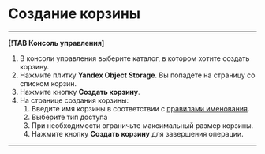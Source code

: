 # Создание корзины

---

**[!TAB Консоль управления]**

1. В консоли управления выберите каталог, в котором хотите создать корзину.
1. Нажмите плитку **Yandex Object Storage**.
    Вы попадете на страницу со списком корзин. 
1. Нажмите кнопку **Создать корзину**.
1. На странице создания корзины:
    1. Введите имя корзины в соответствии с [правилами именования](../../concepts/bucket.md#naming).
    2. Выберите тип доступа
    3. При необходимости ограничьте максимальный размер корзины.
    3. Нажмите кнопку **Создать корзину** для завершения операции.

---

